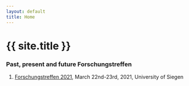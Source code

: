 ```yaml
---
layout: default
title: Home
---
```


# {{ site.title }}

### Past, present and future Forschungstreffen

<ol reversed>
<li><a href="/Meeting-2021/">Forschungstreffen 2021</a>, March 22nd-23rd, 2021, University of Siegen</li>
</ol>
